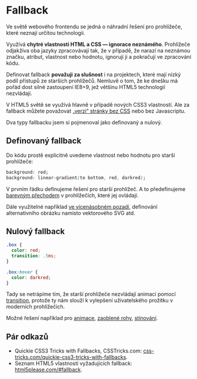 
Fallback
========

Ve světě webového frontendu se jedná o náhradní řešení pro prohlížeče, které neznají určitou technologii.

Využívá **chytré vlastnosti HTML a CSS — ignorace neznámého**. Prohlížeče odjakživa oba jazyky zpracovávají tak, že v případě, že narazí na neznámou značku, atribut, vlastnost nebo hodnotu, ignorují ji a pokračují ve zpracování kódu.

Definovat fallback **považuji za slušnost** i na projektech, které mají nízký podíl přístupů ze starších prohlížečů. Nemluvě o tom, že ke dnešku má pořád dost silné zastoupení IE8+9, jež většinu HTML5 technologií nezvládají.

V HTML5 světě se využívá hlavně v případě nových CSS3 vlastností. Ale za fallback můžete považovat [„verzi“ stránky bez CSS](weby-bez-css.md) nebo bez Javascriptu.

Dva typy fallbacku jsem si pojmenoval jako definovaný a nulový.


Definovaný fallback
-------------------

Do kódu prostě explicitně uvedeme vlastnost nebo hodnotu pro starší prohlížeče:

```css
background: red;
background: linear-gradient(to bottom, red, darkred);
```

V prvním řádku definujeme řešení pro starší prohlížeč. A to předefinujeme [barevným přechodem](css3-gradients.md) v prohlížečích, které jej ovládají.

Dále využitelné například [ve vícenásobném pozadí](css3-multiple-backgrounds.md), definování alternativního obrázku namísto vektorového SVG atd.

Nulový fallback
---------------

```css
.box {
  color: red;
  transition: .5ms;
}

.box:hover {
  color: darkred;
}
```

Tady se netrápíme tím, že starší prohlížeče nezvládají animaci pomocí [transition](css3-transitions.md), protože ty nám slouží k vylepšení uživatelského prožitku v moderních prohlížečích.

Možné řešení například pro [animace](css3-animations.md), [zaoblené rohy](css3-border-radius.md), [stínování](css3-box-shadow.md).

Pár odkazů
----------

* Quickie CSS3 Tricks with Fallbacks, CSSTricks.com: [css-tricks.com/quickie-css3-tricks-with-fallbacks](http://css-tricks.com/quickie-css3-tricks-with-fallbacks/).
* Seznam HTML5 vlastností vyžadujících fallback: [html5please.com/#fallback](http://html5please.com/#fallback).
